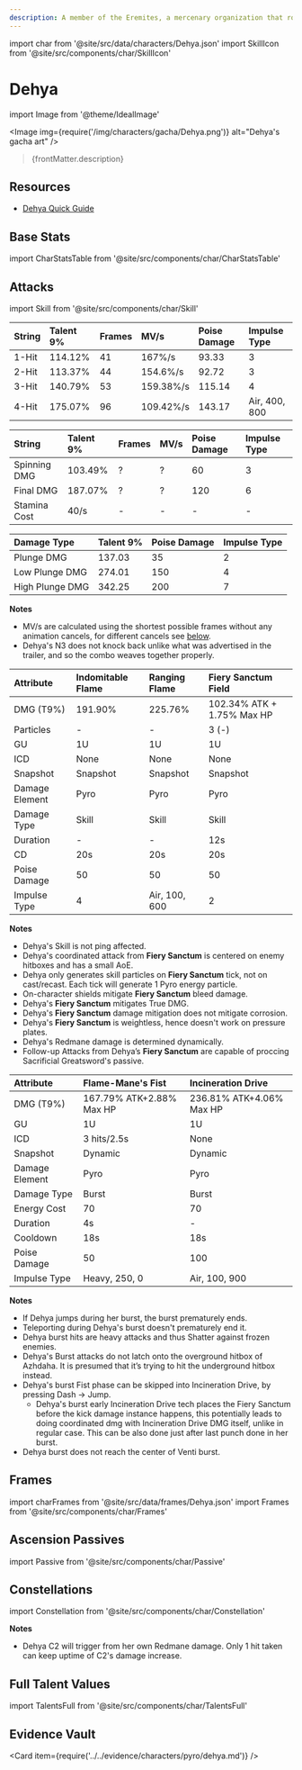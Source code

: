 ```yaml
---
description: A member of the Eremites, a mercenary organization that roams the sands of Sumeru. Valiant and powerful, she enjoys great fame amongst her fellow Eremites.
---
```


import char from '@site/src/data/characters/Dehya.json'
import SkillIcon from '@site/src/components/char/SkillIcon'

# Dehya

import Image from '@theme/IdealImage'

<Image img={require('/img/characters/gacha/Dehya.png')} alt="Dehya's gacha art" />
<blockquote>{frontMatter.description}</blockquote>

## Resources

* [Dehya Quick Guide](https://keqingmains.com/q/dehya-quickguide/)

## Base Stats

import CharStatsTable from '@site/src/components/char/CharStatsTable'

<CharStatsTable char={char} />

## Attacks

import Skill from '@site/src/components/char/Skill'

<Tabs queryString="ability">
<TabItem value='na' label='Normal Attacks'>
<SkillIcon char={char} skill='na' />
<div class='talent-columns'>
<Skill char={char} skill='na' sectionFilter='Normal Attack' />


| String | Talent 9%  | Frames | MV/s      | Poise Damage | Impulse Type  |
| :----- | :--------- | :----- | :-------- | :----------- | :------------ |
| 1-Hit  |   114.12%  |   41   | 167%/s    |    93.33     |       3       |
| 2-Hit  |   113.37%  |   44   | 154.6%/s  |    92.72     |       3       |
| 3-Hit  |   140.79%  |   53   | 159.38%/s |    115.14    |       4       |
| 4-Hit  |   175.07%  |   96   | 109.42%/s |    143.17    | Air, 400, 800 |


</div>


<div class='talent-columns'>
<Skill char={char} skill='na' sectionFilter='Charged Attack' />


| String       | Talent 9% | Frames | MV/s | Poise Damage | Impulse Type |
| :----------- | :-------- | :----- | :--- | :----------- | :----------- |
| Spinning DMG |  103.49%  |    ?   |   ?  | 60           | 3            |
| Final DMG    |  187.07%  |    ?   |   ?  | 120          | 6            |
| Stamina Cost |    40/s   | -      | -    | -            | -            |


</div>
<div class='talent-columns'>
<Skill char={char} skill='na' sectionFilter='Plunging Attack' />


| Damage Type     | Talent 9% | Poise Damage | Impulse Type |
| :-------------- | :-------- | :----------- | :----------- |
| Plunge DMG      |   137.03  |     35       |       2      |
| Low Plunge DMG  |   274.01  |     150      |       4      |
| High Plunge DMG |   342.25  |     200      |       7      |


</div>

**Notes**

* MV/s are calculated using the shortest possible frames without any animation cancels, for different cancels see [below](#frames).
* Dehya's N3 does not knock back unlike what was advertised in the trailer, and so the combo weaves together properly.

</TabItem>

<TabItem value='e' label='Skill'>
<SkillIcon char={char} skill='e' />
<div class='talent-columns'>
<Skill char={char} skill='e' />


| Attribute      | Indomitable Flame       | Ranging Flame      | Fiery Sanctum Field         |
| :------------- | :---------------------- | :----------------- | :-------------------------- |
| DMG \(T9%\)    |         191.90%         |      225.76%       | 102.34% ATK + 1.75% Max HP  | 
| Particles      |         -               |      -             |         3 (-)               |
| GU             |         1U              |      1U            |         1U                  |
| ICD            |         None            |      None          |         None                |
| Snapshot       |         Snapshot        |      Snapshot      |         Snapshot            |
| Damage Element |         Pyro            |      Pyro          |         Pyro                |
| Damage Type    |         Skill           |      Skill         |         Skill               |
| Duration       |         -               |      -             |         12s                 |
| CD             |         20s             |      20s           |         20s                 |
| Poise Damage   |         50              |      50            |         50                  |
| Impulse Type   |         4               |      Air, 100, 600 |         2                   |


</div>


**Notes**

* Dehya's Skill is not ping affected.
* Dehya's coordinated attack from **Fiery Sanctum** is centered on enemy hitboxes and has a small AoE.
* Dehya only generates skill particles on **Fiery Sanctum** tick, not on cast/recast. Each tick will generate 1 Pyro energy particle.
* On-character shields mitigate **Fiery Sanctum** bleed damage.
* Dehya's **Fiery Sanctum** mitigates True DMG.
* Dehya's **Fiery Sanctum** damage mitigation does not mitigate corrosion.
* Dehya's **Fiery Sanctum** is weightless, hence doesn't work on pressure plates.
* Dehya's Redmane damage is determined dynamically.
* Follow-up Attacks from Dehya’s **Fiery Sanctum** are capable of proccing Sacrificial Greatsword's passive. 

</TabItem>

<TabItem value='q' label='Burst'>
<SkillIcon char={char} skill='q' />
<div class='talent-columns'>
<Skill char={char} skill='q'/>



| Attribute         | Flame-Mane's Fist        | Incineration Drive       |
| :---------------- | :----------------------- | :----------------------  |
| DMG \(T9%\)       | 167.79% ATK+2.88% Max HP | 236.81% ATK+4.06% Max HP |
| GU                |     1U                   |       1U                 |
| ICD               |     3 hits/2.5s          |       None               |
| Snapshot          |     Dynamic              |       Dynamic            |
| Damage Element    |     Pyro                 |       Pyro               |
| Damage Type       |     Burst                |       Burst              |
| Energy Cost       |     70                   |       70                 |
| Duration          |     4s                   |       -                  |
| Cooldown          |     18s                  |       18s                |
| Poise Damage      |     50                   |       100                |
| Impulse Type      |     Heavy, 250, 0        |       Air, 100, 900      |


</div>

**Notes**

* If Dehya jumps during her burst, the burst prematurely ends.
* Teleporting during Dehya's burst doesn't prematurely end it.
* Dehya burst hits are heavy attacks and thus Shatter against frozen enemies.
* Dehya's Burst attacks do not latch onto the overground hitbox of Azhdaha. It is presumed that it’s trying to hit the underground hitbox instead.
* Dehya's burst Fist phase can be skipped into Incineration Drive, by pressing Dash -> Jump.
    * Dehya's burst early Incineration Drive tech places the Fiery Sanctum before the kick damage instance happens, this potentially leads to doing coordinated dmg with Incineration Drive DMG itself, unlike in regular case. This can be also done just after last punch done in her burst.
*  Dehya burst does not reach the center of Venti burst.  

</TabItem>
</Tabs>


## Frames

import charFrames from '@site/src/data/frames/Dehya.json'
import Frames from '@site/src/components/char/Frames'

<Frames data={charFrames} />


## Ascension Passives

import Passive from '@site/src/components/char/Passive'

<Tabs queryString="passive">
<TabItem value='passive' label='Passive'>
<Passive char={char} passive={2} />
</TabItem>

<TabItem value='a1' label='Ascension 1'>
<Passive char={char} passive={0} />
</TabItem>

<TabItem value="a4" label="Ascension 4">
<Passive char={char} passive={1} />
</TabItem>
</Tabs>

## Constellations

import Constellation from '@site/src/components/char/Constellation'

<Tabs queryString="constellation">
<TabItem value='c1' label='C1'>
<Constellation char={char} constellation={1} />
</TabItem>

<TabItem value='c2' label='C2'>
<Constellation char={char} constellation={2} />

**Notes**

* Dehya C2 will trigger from her own Redmane damage. Only 1 hit taken can keep uptime of C2's damage increase.

</TabItem>

<TabItem value='c3' label='C3'>
<Constellation char={char} constellation={3} />
</TabItem>

<TabItem value='c4' label='C4'>
<Constellation char={char} constellation={4} />
</TabItem>

<TabItem value='c5' label='C5'>
<Constellation char={char} constellation={5} />
</TabItem>

<TabItem value='c6' label='C6'>
<Constellation char={char} constellation={6} />
</TabItem>
</Tabs>

## Full Talent Values

import TalentsFull from '@site/src/components/char/TalentsFull'

<TalentsFull char={char}/>

## Evidence Vault

<Card item={require('../../evidence/characters/pyro/dehya.md')} />
